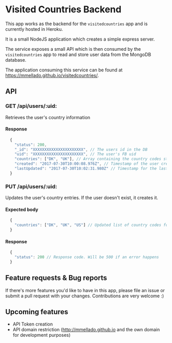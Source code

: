 # Visited Countries Backend

This app works as the backend for the `visitedcountries` app and is currently hosted in Heroku.

It is a small NodeJS application which creates a simple express server.

The service exposes a small API which is then consumed by the `visitedcountries` app to read and store user data from the MongoDB database.

The application consuming this service can be found at https://mmellado.github.io/visitedcountries/.

## API

### GET /api/users/:uid:

Retrieves the user's country information

#### Response

```javascript
  {
    "status": 200,
    "_id": "XXXXXXXXXXXXXXXXXXXXXX", // The users id in the DB
    "uid": "XXXXXXXXXXXXXXXXXXXXXX", // The user's FB uid
    "countries": ["DK", "UK"], // Array containing the country codes stored by the user
    "created": "2017-07-30T10:00:08.976Z", // Timestamp of the user creation date
    "lastUpdated": "2017-07-30T10:02:31.980Z" // Timestamp for the last update to the user's records
  }
```

### PUT /api/users/:uid:

Updates the user's country entries. If the user doesn't exist, it creates it.

#### Expected body

```javascript
  {
    "countries": ["DK", "UK", "US"] // Updated list of country codes for the user
  }
```

#### Response

```javascript
  {
    "status": 200 // Response code. Will be 500 if an error happens
  }
```

## Feature requests & Bug reports

If there's more features you'd like to have in this app, please file an issue or submit a pull request with your changes. Contributions are very welcome :)

## Upcoming features

- API Token creation
- API domain restriction (http://mmellado.github.io and the own domain for development purposes)
